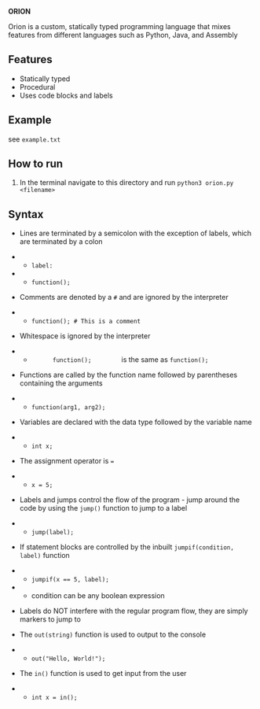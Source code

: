 **ORION**

Orion is a custom, statically typed programming language that mixes features from different languages such as Python, Java, and Assembly

## Features

- Statically typed
- Procedural
- Uses code blocks and labels

## Example

see `example.txt`

## How to run

1. In the terminal navigate to this directory and run `python3 orion.py <filename>`

## Syntax

- Lines are terminated by a semicolon with the exception of labels, which are terminated by a colon

- - `label:`
- - `function();`

- Comments are denoted by a `#` and are ignored by the interpreter

- - `function(); # This is a comment`

- Whitespace is ignored by the interpreter

- - `       function();         ` is the same as `function();`

- Functions are called by the function name followed by parentheses containing the arguments

- - `function(arg1, arg2);`

- Variables are declared with the data type followed by the variable name

- - `int x;`

- The assignment operator is `=`
 
- - `x = 5;`

- Labels and jumps control the flow of the program - jump around the code by using the `jump()` function to jump to a label

- - `jump(label);`

- If statement blocks are controlled by the inbuilt `jumpif(condition, label)` function

- - `jumpif(x == 5, label);`
- - condition can be any boolean expression

- Labels do NOT interfere with the regular program flow, they are simply markers to jump to

- The `out(string)` function is used to output to the console

- - `out("Hello, World!");`

- The `in()` function is used to get input from the user

- - `int x = in();`




